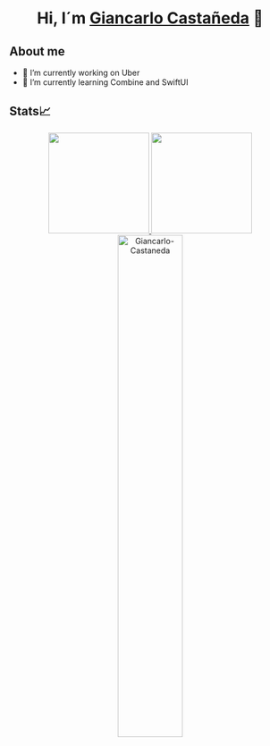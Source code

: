 <div align="center">
<h1 align="center">Hi, I´m <a href="https://www.linkedin.com/in/giancarlo-castaneda-garcia/">Giancarlo Castañeda</a> 👋</h1>
</div>

## About me
- 🔭 I’m currently working on Uber
- 🌱 I’m currently learning Combine and SwiftUI

## Stats📈

<p align="center">
<a href="https://github.com/Giancarlo-Castaneda
">
  <img height="180em" src="https://github-readme-stats-eight-theta.vercel.app/api?username=Giancarlo-Castaneda&show_icons=true&theme=algolia&include_all_commits=true&count_private=true"/>
  <img height="180em" src="https://github-readme-stats-eight-theta.vercel.app/api/top-langs/?username=Giancarlo-Castaneda&layout=compact&langs_count=8&theme=algolia"/>
  <img width="48%" src="https://github-readme-streak-stats.herokuapp.com/?user=Giancarlo-Castaneda&theme=highcontrast&hide_border=true" alt="Giancarlo-Castaneda" />
</a>
</p>
<!--
**Giancarlo-Castaneda/Giancarlo-Castaneda** is a ✨ _special_ ✨ repository because its `README.md` (this file) appears on your GitHub profile.
- 👯 I’m looking to collaborate on ...
- 🤔 I’m looking for help with ...
- 💬 Ask me about ...
- 📫 How to reach me: ...
- 😄 Pronouns: ...
- ⚡ Fun fact: ...
<p align="center">
<img width="40%" src="https://github-readme-stats.vercel.app/api/top-langs?username=Giancarlo-Castaneda&show_icons=true&theme=dracula&title_color=ff8000&text_color=ffffff&bg_color=6a6a6a&locale=en&layout=compact&hide_border=true" alt="Giancarlo-Castaneda" /> 
<img width="48%" src="https://github-readme-stats.vercel.app/api?username=Giancarlo-Castaneda&show_icons=true&theme=dracula&title_color=ff8000&text_color=ffffff&bg_color=6a6a6a&locale=en&hide_border=true" alt="Giancarlo-Castaneda" />

</p>
### ⚙️ &nbsp;GitHub Analytics
-->
